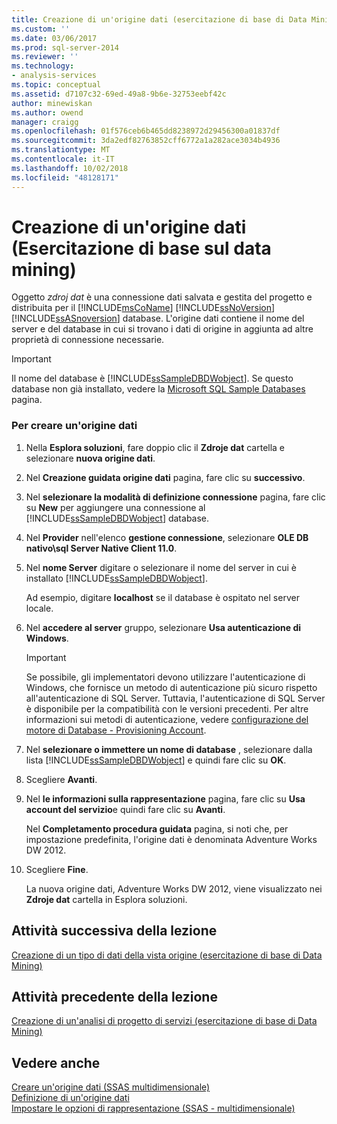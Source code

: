 ```yaml
---
title: Creazione di un'origine dati (esercitazione di base di Data Mining) | Microsoft Docs
ms.custom: ''
ms.date: 03/06/2017
ms.prod: sql-server-2014
ms.reviewer: ''
ms.technology:
- analysis-services
ms.topic: conceptual
ms.assetid: d7107c32-69ed-49a8-9b6e-32753eebf42c
author: minewiskan
ms.author: owend
manager: craigg
ms.openlocfilehash: 01f576ceb6b465dd8238972d29456300a01837df
ms.sourcegitcommit: 3da2edf82763852cff6772a1a282ace3034b4936
ms.translationtype: MT
ms.contentlocale: it-IT
ms.lasthandoff: 10/02/2018
ms.locfileid: "48128171"
---
```

# <a name="creating-a-data-source-basic-data-mining-tutorial"></a>Creazione di un'origine dati (Esercitazione di base sul data mining)
  Oggetto *zdroj dat* è una connessione dati salvata e gestita del progetto e distribuita per il [!INCLUDE[msCoName](../includes/msconame-md.md)] [!INCLUDE[ssNoVersion](../includes/ssnoversion-md.md)] [!INCLUDE[ssASnoversion](../includes/ssasnoversion-md.md)] database. L'origine dati contiene il nome del server e del database in cui si trovano i dati di origine in aggiunta ad altre proprietà di connessione necessarie.  
  
> [!IMPORTANT]  
>  Il nome del database è [!INCLUDE[ssSampleDBDWobject](../includes/sssampledbdwobject-md.md)]. Se questo database non già installato, vedere la [Microsoft SQL Sample Databases](http://go.microsoft.com/fwlink/?LinkId=88417) pagina.  
  
### <a name="to-create-a-data-source"></a>Per creare un'origine dati  
  
1.  Nella **Esplora soluzioni**, fare doppio clic il **Zdroje dat** cartella e selezionare **nuova origine dati**.  
  
2.  Nel **Creazione guidata origine dati** pagina, fare clic su **successivo**.  
  
3.  Nel **selezionare la modalità di definizione connessione** pagina, fare clic su **New** per aggiungere una connessione al [!INCLUDE[ssSampleDBDWobject](../includes/sssampledbdwobject-md.md)] database.  
  
4.  Nel **Provider** nell'elenco **gestione connessione**, selezionare **OLE DB nativo\sql Server Native Client 11.0**.  
  
5.  Nel **nome Server** digitare o selezionare il nome del server in cui è installato [!INCLUDE[ssSampleDBDWobject](../includes/sssampledbdwobject-md.md)].  
  
     Ad esempio, digitare **localhost** se il database è ospitato nel server locale.  
  
6.  Nel **accedere al server** gruppo, selezionare **Usa autenticazione di Windows**.  
  
    > [!IMPORTANT]  
    >  Se possibile, gli implementatori devono utilizzare l'autenticazione di Windows, che fornisce un metodo di autenticazione più sicuro rispetto all'autenticazione di SQL Server. Tuttavia, l'autenticazione di SQL Server è disponibile per la compatibilità con le versioni precedenti. Per altre informazioni sui metodi di autenticazione, vedere [configurazione del motore di Database - Provisioning Account](../../2014/sql-server/install/database-engine-configuration-account-provisioning.md).  
  
7.  Nel **selezionare o immettere un nome di database** , selezionare dalla lista [!INCLUDE[ssSampleDBDWobject](../includes/sssampledbdwobject-md.md)] e quindi fare clic su **OK**.  
  
8.  Scegliere **Avanti**.  
  
9. Nel **le informazioni sulla rappresentazione** pagina, fare clic su **Usa account del servizio**e quindi fare clic su **Avanti**.  
  
     Nel **Completamento procedura guidata** pagina, si noti che, per impostazione predefinita, l'origine dati è denominata Adventure Works DW 2012.  
  
10. Scegliere **Fine**.  
  
     La nuova origine dati, Adventure Works DW 2012, viene visualizzato nei **Zdroje dat** cartella in Esplora soluzioni.  
  
## <a name="next-task-in-lesson"></a>Attività successiva della lezione  
 [Creazione di un tipo di dati della vista origine &#40;esercitazione di base di Data Mining&#41;](../../2014/tutorials/creating-a-data-source-view-basic-data-mining-tutorial.md)  
  
## <a name="previous-task-in-lesson"></a>Attività precedente della lezione  
 [Creazione di un'analisi di progetto di servizi &#40;esercitazione di base di Data Mining&#41;](../../2014/tutorials/creating-an-analysis-services-project-basic-data-mining-tutorial.md)  
  
## <a name="see-also"></a>Vedere anche  
 [Creare un'origine dati &#40;SSAS multidimensionale&#41;](../analysis-services/multidimensional-models/create-a-data-source-ssas-multidimensional.md)   
 [Definizione di un'origine dati](../analysis-services/lesson-1-2-defining-a-data-source.md)   
 [Impostare le opzioni di rappresentazione &#40;SSAS - multidimensionale&#41;](../analysis-services/multidimensional-models/set-impersonation-options-ssas-multidimensional.md)  
  
  

